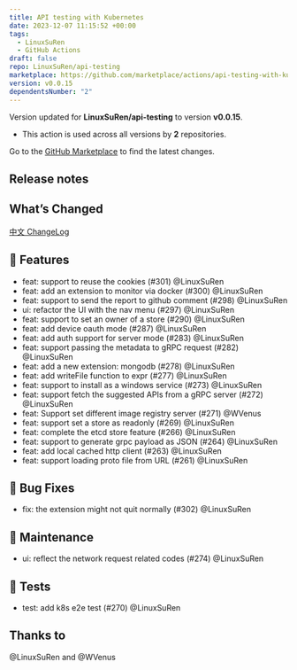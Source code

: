 ```yaml
---
title: API testing with Kubernetes
date: 2023-12-07 11:15:52 +00:00
tags:
  - LinuxSuRen
  - GitHub Actions
draft: false
repo: LinuxSuRen/api-testing
marketplace: https://github.com/marketplace/actions/api-testing-with-kubernetes
version: v0.0.15
dependentsNumber: "2"
---
```



Version updated for **LinuxSuRen/api-testing** to version **v0.0.15**.
- This action is used across all versions by **2** repositories.

Go to the [GitHub Marketplace](https://github.com/marketplace/actions/api-testing-with-kubernetes) to find the latest changes.

## Release notes

## What’s Changed

[中文 ChangeLog](https://linuxsuren.github.io/api-testing/release-note-v0.0.15)

## 🚀 Features

* feat: support to reuse the cookies (#301) @LinuxSuRen
* feat: add an extension to monitor via docker (#300) @LinuxSuRen
* feat: support to send the report to github comment (#298) @LinuxSuRen
* ui: refactor the UI with the nav menu (#297) @LinuxSuRen
* feat: support to set an owner of a store (#290) @LinuxSuRen
* feat: add device oauth mode (#287) @LinuxSuRen
* feat: add auth support for server mode (#283) @LinuxSuRen
* feat: support passing the metadata to gRPC request (#282) @LinuxSuRen
* feat: add a new extension: mongodb (#278) @LinuxSuRen
* feat: add writeFile function to expr (#277) @LinuxSuRen
* feat: support to install as a windows service (#273) @LinuxSuRen
* feat: support fetch the suggested APIs from a gRPC server (#272) @LinuxSuRen
* feat: Support set different image registry server (#271) @WVenus
* feat: support set a store as readonly (#269) @LinuxSuRen
* feat: complete the etcd store feature (#266) @LinuxSuRen
* feat: support to generate grpc payload as JSON (#264) @LinuxSuRen
* feat: add local cached http client (#263) @LinuxSuRen
* feat: support loading proto file from URL (#261) @LinuxSuRen

## 🐛 Bug Fixes

* fix: the extension might not quit normally (#302) @LinuxSuRen

## 👻 Maintenance

* ui: reflect the network request related codes (#274) @LinuxSuRen

## 🚦 Tests

* test: add k8s e2e test (#270) @LinuxSuRen

## Thanks to
@LinuxSuRen and @WVenus

